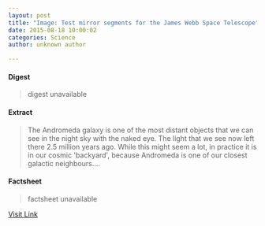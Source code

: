 ```yaml
---
layout: post
title: "Image: Test mirror segments for the James Webb Space Telescope"
date: 2015-08-18 10:00:02
categories: Science
author: unknown author

---
```



#### Digest
>digest unavailable

#### Extract
>The Andromeda galaxy is one of the most distant objects that we can see in the night sky with the naked eye. The light that we see now left there 2.5 million years ago. While this might seem a lot, in practice it is in our cosmic 'backyard', because Andromeda is one of our closest galactic neighbours....

#### Factsheet
>factsheet unavailable

[Visit Link](http://phys.org/news/2015-08-image-mirror-segments-james-webb.html)



